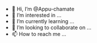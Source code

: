 - 👋 Hi, I’m @Appu-chamate
- 👀 I’m interested in ...
- 🌱 I’m currently learning ...
- 💞️ I’m looking to collaborate on ...
- 📫 How to reach me ...

<!---
Appu-chamate/Appu-chamate is a ✨ special ✨ repository because its `README.md` (this file) appears on your GitHub profile.
You can click the Preview link to take a look at your changes.
--->
